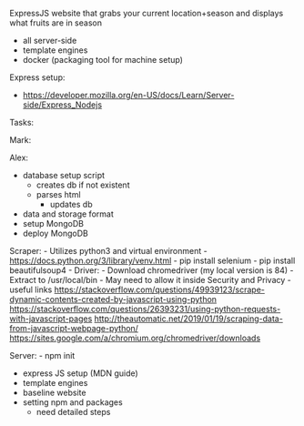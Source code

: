 ExpressJS website that grabs your current location+season and displays what fruits are in season
- all server-side
- template engines
- docker (packaging tool for machine setup)

Express setup:
- https://developer.mozilla.org/en-US/docs/Learn/Server-side/Express_Nodejs

Tasks:

Mark:

Alex:
- database setup script
    - creates db if not existent
    - parses html
        - updates db
- data and storage format
- setup MongoDB
- deploy MongoDB

Scraper:
    - Utilizes python3 and virtual environment
        - https://docs.python.org/3/library/venv.html
    - pip install selenium
    - pip install beautifulsoup4
    - Driver:
        - Download chromedriver (my local version is 84)
        - Extract to /usr/local/bin 
            - May need to allow it inside Security and Privacy
    - useful links
        https://stackoverflow.com/questions/49939123/scrape-dynamic-contents-created-by-javascript-using-python
        https://stackoverflow.com/questions/26393231/using-python-requests-with-javascript-pages
        http://theautomatic.net/2019/01/19/scraping-data-from-javascript-webpage-python/
        https://sites.google.com/a/chromium.org/chromedriver/downloads

Server:
    - npm init
    

    
- express JS setup (MDN guide)
- template engines
- baseline website
- setting npm and packages
    - need detailed steps
